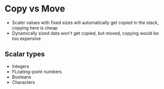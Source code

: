 # Copy vs Move

- Scaler values with fixed sizes will automatically get copied in the stack, copying here is cheap
- Dynamically sized data won't get copied, but moved, copying would be too expensive

## Scalar types
- Integers 
- FLoating-point numbers
- Booleans 
- Characters